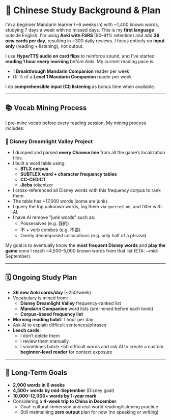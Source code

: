 # 🧠 Chinese Study Background & Plan

I'm a beginner Mandarin learner (~6 weeks in) with ~1,400 known words, studying 7 days a week with no missed days. This is my **first language** outside English. I'm using **Anki with FSRS** (90–91% retention) and add **36 new cards per day**, resulting in ~300 daily reviews. I focus entirely on **input only** (reading + listening), not output.

I use **HyperTTS audio on card flips** to reinforce sound, and I've started **reading 1 hour every morning** before Anki. My current reading pace is:
- 1 **Breakthrough Mandarin Companion** reader per week
- Or ½ of a **Level 1 Mandarin Companion** reader per week

I do **comprehensible input (CI) listening** as bonus time when available.

---

## 📚 Vocab Mining Process

I pre-mine vocab before every reading session. My mining process includes:

### 🔹 Disney Dreamlight Valley Project
- I dumped and parsed **every Chinese line** from all the game’s localization files.
- I built a word table using:
  - **BTLX corpus**
  - **SUBTLEX word + character frequency tables**
  - **CC-CEDICT**
  - **Jieba** tokenizer
- I cross-referenced all Disney words with this frequency corpus to rank them.
- The table has ~17,000 words (some are junk).
- I query the top unknown words, log them via `queried_on`, and filter with AI.
- I have AI remove "junk words" such as:
  - Possessives (e.g. 我的)
  - 不 + verb combos (e.g. 不要)
  - Overly decomposed collocations (e.g. only half of a phrase)

My goal is to eventually know the **most frequent Disney words** and **play the game** once I reach ~4,500–5,000 known words from that list (ETA: ~mid-September).

---

## 🗓 Ongoing Study Plan

- **36 new Anki cards/day** (~250/week)
- Vocabulary is mined from:
  - **Disney Dreamlight Valley** frequency-ranked list
  - **Mandarin Companion** word lists (pre-mined before each book)
  - **Corpus-based frequency list**
- **Morning reading habit**: 1 hour per day
- Ask AI to explain difficult sentences/phrases
- **Leech cards**:
  - I don’t delete them
  - I review them manually
  - I sometimes batch ~50 difficult words and ask AI to create a custom **beginner-level reader** for context exposure

---

## 🧳 Long-Term Goals

- **2,900 words in 6 weeks**
- **4,500+ words by mid-September** (Disney goal)
- **10,000–12,000+ words by 1-year mark**
- Considering a **4-week trip to China in December**
  - Goal: cultural immersion and real-world reading/listening practice
  - Still maintaining **zero output** plan for now (no speaking or writing)
